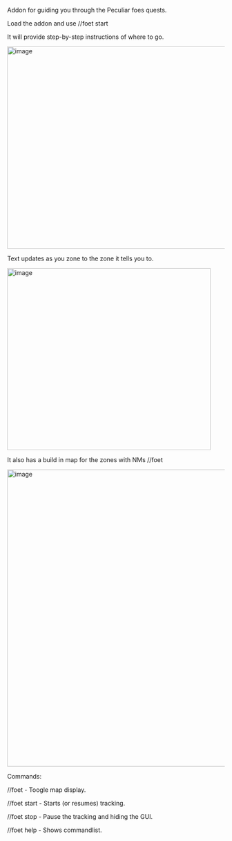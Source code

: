 Addon for guiding you through the Peculiar foes quests.

Load the addon and use //foet start

It will provide step-by-step instructions of where to go.

<img width="524" height="467" alt="image" src="https://github.com/user-attachments/assets/5832ba32-25b0-4180-a3d1-4d9b865491c2" />

Text updates as you zone to the zone it tells you to.

<img width="471" height="420" alt="image" src="https://github.com/user-attachments/assets/e510c010-8645-4fc3-95cf-63215f4e3fc4" />

It also has a build in map for the zones with NMs //foet

<img width="1217" height="686" alt="image" src="https://github.com/user-attachments/assets/f18a853b-fc69-4fa9-91c6-1fc7ca117af9" />

Commands:

//foet        -  Toogle map display.

//foet start  -  Starts (or resumes) tracking.

//foet stop   - Pause the tracking and hiding the GUI.

//foet help   - Shows commandlist.
